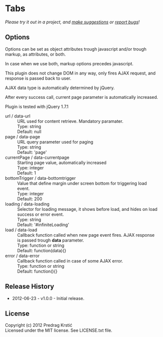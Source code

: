 # Tabs

_Please try it out in a project, and [make suggestions][issues] or [report bugs][issues]!_

## Options

Options can be set as object attributes trough javascript and/or trough markup, as attributes, or both.

In case when we use both, markup options precedes javascript.

This plugin does not change DOM in any way, only fires AJAX request, and response is passed back to user. 

AJAX data type is automatically determined by jQuery. 

After every success call, current page parameter is automatically increased.

Plugin is tested with jQuery 1.7.1

<dl>
<dt> url / data-url </dt>
<dd>URL used for content retrieve. Mandatory paramater.<br>
Type: string<br>
Default: null
</dd>
<dt>page / data-page</dt>
<dd>URL query parameter used for paging<br>
Type: string<br>
Default: 'page'
</dd>
<dt> currentPage / data-currentpage</dt>
<dd>Starting page value, automatically increased<br>
Type: integer<br>
Default: 1
</dd>
<dt> bottomTrigger / data-bottomtrigger </dt>
<dd>Value that define margin under screen bottom for triggering load event.<br>
Type: integer<br>
Default: 200
</dd>
<dt> loading / data-loading</dt>
<dd>Selector for loading message, it shows before load, and hides on load success or error event.<br>
Type: string<br>
Default: '#infiniteLoading'
</dd>
<dt> load / data-load</dt>
<dd>Callback function called when new page event fires. AJAX response is passed trough <b>data</b> parameter.<br>
Type: function or string<br>
Default: function(data){}
</dd>
<dt> error / data-error</dt>
<dd>Callback function called in case of some AJAX error.<br>
Type: function or string<br>
Default: function(){}
</dd>
</dl>

## Release History

* 2012-06-23 - v1.0.0 - Initial release.

## License
Copyright (c) 2012 Predrag Krstić  
Licensed under the MIT license.  See LICENSE.txt file.

[issues]: /pkrstic/tabs/issues
